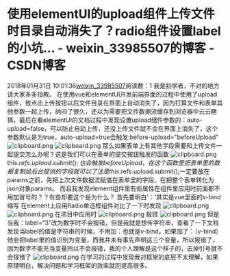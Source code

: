# 使用elementUI的upload组件上传文件时目录自动消失了？radio组件设置label的小坑... - weixin_33985507的博客 - CSDN博客
2018年01月31日 10:01:36[weixin_33985507](https://me.csdn.net/weixin_33985507)阅读数：1
我是初学者，不对的地方请大家多多指教。
在使用vue和elementUI开发前端界面的过程中使用了upload组件，致点击上传按钮以后文件目录在界面上自动消失了，因为打算文件和表单其他参数一起上传，纳闷了很久，还以为需要把文件数据流缓存到浏览器中云云瞎猜，最后在看elementUI的文档过程中发现设置upload组件参数的：auto-upload=false，可以防止自动上传，还没上传文件就不会在界面上消失了，这个参数默认是为true，auto-upload=true会触发:before-upload="beforeUpload"
![clipboard.png](https://image-static.segmentfault.com/325/211/3252116432-5a71a87ad3c6b_articlex)
![clipboard.png](https://image-static.segmentfault.com/300/799/3007995783-5a72ace5d67da_articlex)
那么如果表单上有其他字段需要和上传文件一起提交怎么办呢？这是我们可以在表单的提交按钮触发的函数
![clipboard.png](https://image-static.segmentfault.com/304/160/3041602353-5a72af2facbbd_articlex)
this.$refs.upload.submit();也会触发beforeUpload，在这个函数里把表单里的数据复制给后台提供的字段就可以了
注意this.$refs.upload.submit();一定要放在params之前，先把上次文件数据流赋值在表单里的字段，在把整个表单转化为json对象params。
而且我发现element组件里有些属性在组件里应用时前面都不用加冒号的？？有些却要这个是为什么？
首先要明白'：'其实是vue里面的v-bind缩写
在element上应用Radio单选框组件对比了一下时发现
![clipboard.png](https://image-static.segmentfault.com/182/335/182335197-5a72b329b584c_articlex)
![clipboard.png](https://image-static.segmentfault.com/381/090/3810903319-5a72b346835d4_articlex)
在项目中应用时
![clipboard.png](https://image-static.segmentfault.com/155/679/1556794802-5a72baa976882_articlex)
报错
![clipboard.png](https://image-static.segmentfault.com/326/193/326193299-5a72bb17ebf75_articlex)
但是当我：label=“3”改为数字时不会报错，但是我就是想传字符串，查看了一下文档
发现当label的值是字符串的时候，不用加：也就是v-bind。如果加了：（v-bind）他会把label里的值识别为变量，而我并未有事先声明这三个变量，所以报错了，因为数字不能充当变量所以不会报错，我的个人理解是这个样子的，去掉引号就不会报错了
![clipboard.png](https://image-static.segmentfault.com/214/033/2140334382-5a72b8772b54e_articlex)
在学习的过程中发现我对框架的底层不太理解，如果原理明白，解决问题和学习框架的效率就回提高很多。
